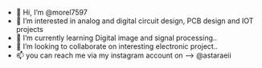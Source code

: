 - 👋 Hi, I’m @morel7597
- 👀 I’m interested in analog and digital circuit design, PCB design and IOT projects
- 🌱 I’m currently learning Digital image and signal processing..
- 💞️ I’m looking to collaborate on interesting electronic project..
- 📫 you can reach me via my instagram account on --> @astaraeii 

<!---
morel7597/morel7597 is a ✨ special ✨ repository because its `README.md` (this file) appears on your GitHub profile.
You can click the Preview link to take a look at your changes.
--->
